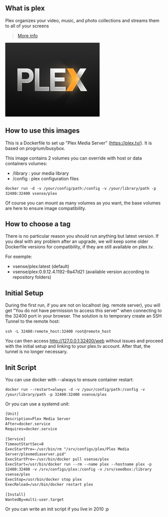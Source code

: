 ## What is plex

Plex organizes your video, music, and photo collections and streams them to all of your screens

> [More info](http://plex.tv)

![Plex](https://raw.githubusercontent.com/vSense/docker-plex/master/logo.jpg)

## How to use this images

This is a Dockerfile to set up "Plex Media Server" (https://plex.tv/). It is based on progrium/busybox.

This image contains 2 volumes you can override with host or data containers volumes:
- /library : your media library
- /config : plex configuration files

```
docker run -d -v /your/config/path:/config -v /your/library/path -p 32400:32400 vsense/plex
```

Of course you can mount as many volumes as you want, the base volumes are here to ensure image compatibility.

## How to choose a tag

There is no particular reason you should run anything but latest version. If you deal with any problem after an upgrade, we will keep some older Dockerfile versions for compatibility, if they are still available on plex.tv.

For exemple:

-   vsense/plex:latest (default)
-   vsense/plex:0.9.12.4.1192-9a47d21 (available version according to repository folders)

## Initial Setup

During the first run, if you are not on localhost (eg. remote server), you will get "You do not have permission to access this server" when connecting to the 32400 port in your browser.
The solution is to temporary create an SSH Tunnel to the remote host:

`ssh -L 32400:remote_host:32400 root@remote_host`

You can then access http://127.0.0.1:32400/web without issues and proceed with the initial setup and linking to your plex.tv account. After that, the tunnel is no longer necessary.

## Init Script

You can use docker with --always to ensure container restart:

```
docker run --restart=always -d -v /your/config/path:/config -v /your/library/path -p 32400:32400 vsense/plex
```

Or you can use a systemd unit:

```
[Unit]
Description=Plex Media Server
After=docker.service
Requires=docker.service

[Service]
TimeoutStartSec=0
ExecStartPre=-/usr/bin/rm "/srv/configs/plex/Plex Media Server/plexmediaserver.pid"
ExecStartPre=-/usr/bin/docker pull vsense/plex
ExecStart=/usr/bin/docker run --rm --name plex --hostname plex -p 32400:32400 -v /srv/configs/plex:/config -v /srv/seedbox:/library vsense/plex
ExecStop=/usr/bin/docker stop plex
ExecReload=/usr/bin/docker restart plex

[Install]
WantedBy=multi-user.target
```

Or you can write an init script if you live in 2010 :p
